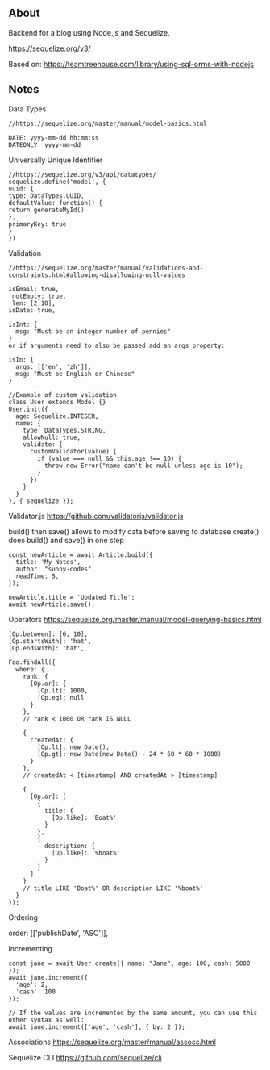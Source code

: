 ## About

Backend for a blog using Node.js and Sequelize.

https://sequelize.org/v3/

Based on: https://teamtreehouse.com/library/using-sql-orms-with-nodejs

## Notes

Data Types

```
//https://sequelize.org/master/manual/model-basics.html

DATE: yyyy-mm-dd hh:mm:ss
DATEONLY: yyyy-mm-dd
```

Universally Unique Identifier

```
//https://sequelize.org/v3/api/datatypes/
sequelize.define('model', {
uuid: {
type: DataTypes.UUID,
defaultValue: function() {
return generateMyId()
},
primaryKey: true
}
})

```

Validation

```
//https://sequelize.org/master/manual/validations-and-constraints.html#allowing-disallowing-null-values

isEmail: true,
 notEmpty: true,
 len: [2,10],
isDate: true,

isInt: {
  msg: "Must be an integer number of pennies"
}
or if arguments need to also be passed add an args property:

isIn: {
  args: [['en', 'zh']],
  msg: "Must be English or Chinese"
}
```

```
//Example of custom validation
class User extends Model {}
User.init({
  age: Sequelize.INTEGER,
  name: {
    type: DataTypes.STRING,
    allowNull: true,
    validate: {
      customValidator(value) {
        if (value === null && this.age !== 10) {
          throw new Error("name can't be null unless age is 10");
        }
      })
    }
  }
}, { sequelize });
```

Validator.js
https://github.com/validatorjs/validator.js

build() then save() allows to modify data before saving to database
create() does build() and save() in one step

```
const newArticle = await Article.build({
  title: 'My Notes',
  author: "sunny-codes",
  readTime: 5,
});

newArticle.title = 'Updated Title';
await newArticle.save();

```

Operators
https://sequelize.org/master/manual/model-querying-basics.html

```
[Op.between]: [6, 10],
[Op.startsWith]: 'hat',
[Op.endsWith]: 'hat',

Foo.findAll({
  where: {
    rank: {
      [Op.or]: {
        [Op.lt]: 1000,
        [Op.eq]: null
      }
    },
    // rank < 1000 OR rank IS NULL

    {
      createdAt: {
        [Op.lt]: new Date(),
        [Op.gt]: new Date(new Date() - 24 * 60 * 60 * 1000)
      }
    },
    // createdAt < [timestamp] AND createdAt > [timestamp]

    {
      [Op.or]: [
        {
          title: {
            [Op.like]: 'Boat%'
          }
        },
        {
          description: {
            [Op.like]: '%boat%'
          }
        }
      ]
    }
    // title LIKE 'Boat%' OR description LIKE '%boat%'
  }
});

```

Ordering

order: [['publishDate', 'ASC']],

Incrementing

```
const jane = await User.create({ name: "Jane", age: 100, cash: 5000 });
await jane.increment({
  'age': 2,
  'cash': 100
});

// If the values are incremented by the same amount, you can use this other syntax as well:
await jane.increment(['age', 'cash'], { by: 2 });
```

Associations
https://sequelize.org/master/manual/assocs.html

Sequelize CLI
https://github.com/sequelize/cli
